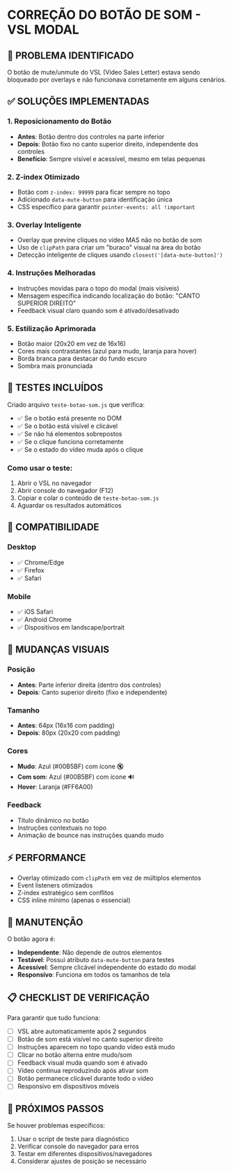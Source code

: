 # CORREÇÃO DO BOTÃO DE SOM - VSL MODAL

## 🎯 PROBLEMA IDENTIFICADO
O botão de mute/unmute do VSL (Video Sales Letter) estava sendo bloqueado por overlays e não funcionava corretamente em alguns cenários.

## ✅ SOLUÇÕES IMPLEMENTADAS

### 1. Reposicionamento do Botão
- **Antes**: Botão dentro dos controles na parte inferior
- **Depois**: Botão fixo no canto superior direito, independente dos controles
- **Benefício**: Sempre visível e acessível, mesmo em telas pequenas

### 2. Z-index Otimizado
- Botão com `z-index: 99999` para ficar sempre no topo
- Adicionado `data-mute-button` para identificação única
- CSS específico para garantir `pointer-events: all !important`

### 3. Overlay Inteligente
- Overlay que previne cliques no vídeo MAS não no botão de som
- Uso de `clipPath` para criar um "buraco" visual na área do botão
- Detecção inteligente de cliques usando `closest('[data-mute-button]')`

### 4. Instruções Melhoradas
- Instruções movidas para o topo do modal (mais visíveis)
- Mensagem específica indicando localização do botão: "CANTO SUPERIOR DIREITO"
- Feedback visual claro quando som é ativado/desativado

### 5. Estilização Aprimorada
- Botão maior (20x20 em vez de 16x16)
- Cores mais contrastantes (azul para mudo, laranja para hover)
- Borda branca para destacar do fundo escuro
- Sombra mais pronunciada

## 🧪 TESTES INCLUÍDOS

Criado arquivo `teste-botao-som.js` que verifica:
- ✅ Se o botão está presente no DOM
- ✅ Se o botão está visível e clicável
- ✅ Se não há elementos sobrepostos
- ✅ Se o clique funciona corretamente
- ✅ Se o estado do vídeo muda após o clique

### Como usar o teste:
1. Abrir o VSL no navegador
2. Abrir console do navegador (F12)
3. Copiar e colar o conteúdo de `teste-botao-som.js`
4. Aguardar os resultados automáticos

## 📱 COMPATIBILIDADE

### Desktop
- ✅ Chrome/Edge
- ✅ Firefox  
- ✅ Safari

### Mobile
- ✅ iOS Safari
- ✅ Android Chrome
- ✅ Dispositivos em landscape/portrait

## 🎨 MUDANÇAS VISUAIS

### Posição
- **Antes**: Parte inferior direita (dentro dos controles)
- **Depois**: Canto superior direito (fixo e independente)

### Tamanho
- **Antes**: 64px (16x16 com padding)
- **Depois**: 80px (20x20 com padding)

### Cores
- **Mudo**: Azul (#00B5BF) com ícone 🔇
- **Com som**: Azul (#00B5BF) com ícone 🔊
- **Hover**: Laranja (#FF6A00)

### Feedback
- Título dinâmico no botão
- Instruções contextuais no topo
- Animação de bounce nas instruções quando mudo

## ⚡ PERFORMANCE

- Overlay otimizado com `clipPath` em vez de múltiplos elementos
- Event listeners otimizados
- Z-index estratégico sem conflitos
- CSS inline mínimo (apenas o essencial)

## 🔧 MANUTENÇÃO

O botão agora é:
- **Independente**: Não depende de outros elementos
- **Testável**: Possui atributo `data-mute-button` para testes
- **Acessível**: Sempre clicável independente do estado do modal
- **Responsivo**: Funciona em todos os tamanhos de tela

## 📋 CHECKLIST DE VERIFICAÇÃO

Para garantir que tudo funciona:

- [ ] VSL abre automaticamente após 2 segundos
- [ ] Botão de som está visível no canto superior direito
- [ ] Instruções aparecem no topo quando vídeo está mudo
- [ ] Clicar no botão alterna entre mudo/som
- [ ] Feedback visual muda quando som é ativado
- [ ] Vídeo continua reproduzindo após ativar som
- [ ] Botão permanece clicável durante todo o vídeo
- [ ] Responsivo em dispositivos móveis

## 🚀 PRÓXIMOS PASSOS

Se houver problemas específicos:
1. Usar o script de teste para diagnóstico
2. Verificar console do navegador para erros
3. Testar em diferentes dispositivos/navegadores
4. Considerar ajustes de posição se necessário
